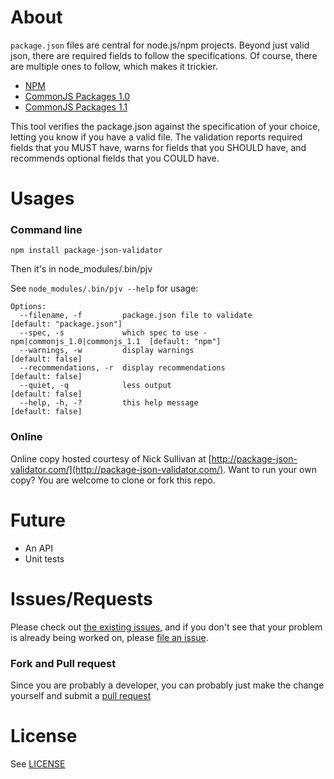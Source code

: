 # About
`package.json` files are central for node.js/npm projects. Beyond just valid json, there are required fields to follow the specifications. Of course, there are multiple ones to follow, which makes it trickier.

* [NPM](https://github.com/isaacs/npm/blob/master/doc/cli/json.md)
* [CommonJS Packages 1.0](http://wiki.commonjs.org/wiki/Packages/1.0)
* [CommonJS Packages 1.1](http://wiki.commonjs.org/wiki/Packages/1.1)

This tool verifies the package.json against the specification of your choice, letting you know if you have a valid file. The validation reports required fields that you MUST have, warns for fields that you SHOULD have, and recommends optional fields that you COULD have.

# Usages

### Command line
`npm install package-json-validator`

Then it's in node_modules/.bin/pjv

See `node_modules/.bin/pjv --help` for usage:

```
Options:
  --filename, -f         package.json file to validate                      [default: "package.json"]
  --spec, -s             which spec to use - npm|commonjs_1.0|commonjs_1.1  [default: "npm"]
  --warnings, -w         display warnings                                   [default: false]
  --recommendations, -r  display recommendations                            [default: false]
  --quiet, -q            less output                                        [default: false]
  --help, -h, -?         this help message                                  [default: false]
```


### Online
Online copy hosted courtesy of Nick Sullivan at [http://package-json-validator.com/](http://package-json-validator.com/). Want to run your own copy? You are welcome to clone or fork this repo.

# Future
* An API
* Unit tests


# Issues/Requests
Please check out [the existing issues](https://github.com/gorillamania/package.json-validator/issues), 
and if you don't see that your problem is already being worked on, 
please [file an issue](https://github.com/gorillamania/package.json-validator/issues/new).

### Fork and Pull request
Since you are probably a developer, you can probably just make the change yourself and submit a 
[pull request](https://help.github.com/articles/using-pull-requests)

# License
See [LICENSE](https://github.com/gorillamania/package.json-validator/blob/master/LICENSE)
